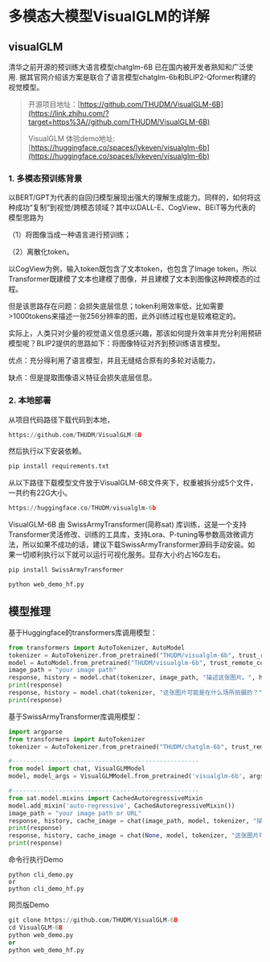 # 多模态大模型VisualGLM的详解

## visualGLM

清华之前开源的预训练大语言模型chatglm-6B 已在国内被开发者熟知和广泛使用. 据其官网介绍该方案是联合了语言模型chatglm-6b和BLIP2-Qformer构建的视觉模型。

>  开源项目地址：[https://github.com/THUDM/VisualGLM-6B](https://link.zhihu.com/?target=https%3A//github.com/THUDM/VisualGLM-6B)
>
> VisualGLM 体验demo地址: [https://huggingface.co/spaces/lykeven/visualglm-6b](https://huggingface.co/spaces/lykeven/visualglm-6b)

### 1. 多模态预训练背景

以BERT/GPT为代表的自回归模型展现出强大的理解生成能力。同样的，如何将这种成功“复制”到视觉/跨模态领域？其中以DALL-E、CogView、BEiT等为代表的模型思路为

（1）将图像当成一种语言进行预训练；

（2）离散化token。

以CogView为例，输入token既包含了文本token，也包含了Image token，所以Transformer既建模了文本也建模了图像，并且建模了文本到图像这种跨模态的过程。

但是该思路存在问题：会损失底层信息；token利用效率低，比如需要>1000tokens来描述一张256分辨率的图，此外训练过程也是较难稳定的。

实际上，人类只对少量的视觉语义信息感兴趣，那该如何提升效率并充分利用预研模型呢？BLIP2提供的思路如下：将图像特征对齐到预训练语言模型。

优点：充分得利用了语言模型，并且无缝结合原有的多轮对话能力，

缺点：但是提取图像语义特征会损失底层信息。

### 2. 本地部署

从项目代码路径下载代码到本地，

~~~python
https://github.com/THUDM/VisualGLM-6B
~~~


然后执行以下安装依赖。

~~~python
pip install requirements.txt
~~~


从以下路径下载模型文件放于VisualGLM-6B文件夹下，权重被拆分成5个文件，一共约有22G大小。

~~~PYTHON
https://huggingface.co/THUDM/visualglm-6b
~~~

VisualGLM-6B 由 SwissArmyTransformer(简称sat) 库训练，这是一个支持Transformer灵活修改、训练的工具库，支持Lora、P-tuning等参数高效微调方法，所以如果不成功的话，建议下载SwissArmyTransformer源码手动安装。如果一切顺利执行以下就可以运行可视化服务。显存大小约占16G左右。

~~~PYTHON
pip install SwissArmyTransformer
~~~

~~~PYTHON
python web_demo_hf.py
~~~



## 模型推理

基于Huggingface的transformers库调用模型：

~~~python
from transformers import AutoTokenizer, AutoModel
tokenizer = AutoTokenizer.from_pretrained("THUDM/visualglm-6b", trust_remote_code=True)
model = AutoModel.from_pretrained("THUDM/visualglm-6b", trust_remote_code=True).half().cuda()
image_path = "your image path"
response, history = model.chat(tokenizer, image_path, "描述这张图片。", history=[])
print(response)
response, history = model.chat(tokenizer, "这张图片可能是在什么场所拍摄的？", history=history)
print(response)
~~~

基于SwissArmyTransformer库调用模型：

~~~python
import argparse
from transformers import AutoTokenizer
tokenizer = AutoTokenizer.from_pretrained("THUDM/chatglm-6b", trust_remote_code=True)

#----------------------------------------------------
from model import chat, VisualGLMModel
model, model_args = VisualGLMModel.from_pretrained('visualglm-6b', args=argparse.Namespace(fp16=True, skip_init=True))

#----------------------------------------------------
from sat.model.mixins import CachedAutoregressiveMixin
model.add_mixin('auto-regressive', CachedAutoregressiveMixin())
image_path = "your image path or URL"
response, history, cache_image = chat(image_path, model, tokenizer, "描述这张图片。", history=[])
print(response)
response, history, cache_image = chat(None, model, tokenizer, "这张图片可能是在什么场所拍摄的？", history=history, image=cache_image)
print(response)
~~~

命令行执行Demo

~~~shell
python cli_demo.py 
or
python cli_demo_hf.py
~~~

网页版Demo

~~~python
git clone https://github.com/THUDM/VisualGLM-6B
cd VisualGLM-6B
python web_demo.py
or
python web_demo_hf.py
~~~

